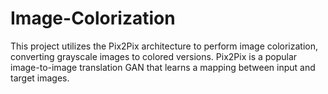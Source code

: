 # Image-Colorization
This project utilizes the Pix2Pix architecture to perform image colorization, converting grayscale images to colored versions. Pix2Pix is a popular image-to-image translation GAN that learns a mapping between input and target images.

